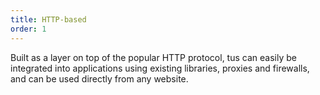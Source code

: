 ```yaml
---
title: HTTP-based
order: 1
---
```


Built as a layer on top of the popular HTTP protocol, tus can easily be integrated into applications using existing libraries, proxies and firewalls, and can be used directly from any website.
